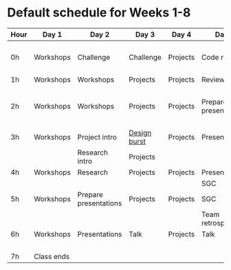 # Default schedule for Weeks 1-8

Hour | Day 1 | Day 2 | Day 3 | Day 4 | Day 5
-- | -- | -- | -- | -- | --
  |   |   |   |   |  
0h | Workshops | Challenge | Challenge | Projects | Code review
  |   |   |   |   |  
1h | Workshops | Workshops | Projects | Projects | Review issues
  |   |   |   |   |  
2h | Workshops | Workshops | Projects | Projects | Prepare presentations
  |   |   |   |   |  
3h | Workshops | Project intro | [Design burst](https://github.com/foundersandcoders/design-bursts) | Projects | Presentations
  |   | Research intro | Projects |   |  
4h | Workshops | Research | Projects | Projects | Presentations
  |   |   |   |   | SGC
5h | Workshops | Prepare presentations | Projects | Projects | SGC
  |   |   |   |   | Team retrospectives
6h | Workshops | Presentations | Talk | Projects | Talk
  |   |   |   |   |  
7h | Class ends |   |   |   |  
